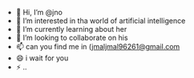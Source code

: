 - 👋 Hi, I’m @jno
- 👀 I’m interested in tha world of artificial intelligence
- 🌱 I’m currently learning about her
- 💞️ I’m looking to collaborate on his
- 📫 can you find me in (jmaljmal96261@gmail.com
- 😄 i wait for you
- ⚡ ..

<!---Control + Shift+m
jol210/jol210 is a ✨ special ✨ repository because its `README.md` (this file) appears on your GitHub profile.
You can click the Preview link to take a look at your changes.
--->
